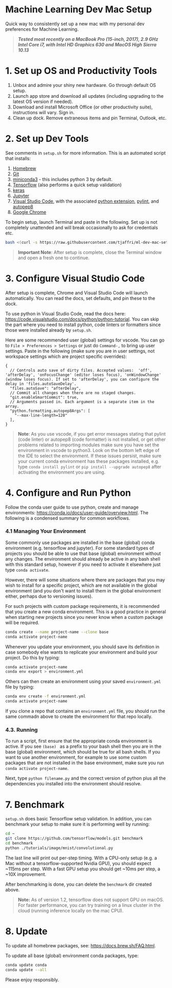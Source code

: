 # Machine Learning Dev Mac Setup
Quick way to consistently set up a new mac with my personal dev preferences for Machine Learning.

> **_Tested most recently on a MacBook Pro (15-inch, 2017), 2.9 GHz Intel Core i7, with Intel HD Graphics 630 and MacOS High Sierra 10.13_**

# 1. Set up OS and Productivity Tools
1. Unbox and admire your shiny new hardware. Go through default OS setup.
2. Launch app store and download all updates (including upgrading to the latest OS version if needed). 
3. Download and install Microsoft Office (or other productivity suite), instructions will vary. Sign in.
4. Clean up dock. Remove extraneous items and pin Terminal, Outlook, etc.

# 2. Set up Dev Tools
See comments in ``setup.sh`` for more information. This is an automated script that installs:

1. [Homebrew](https://brew.sh/)
2. [Git](https://git-scm.com/)
3. [miniconda3](https://conda.io/miniconda.html) - this includes python 3 by default.
4. [Tensorflow](https://www.tensorflow.org/) (also performs a quick setup validation)
5. [keras](https://keras.io/#installation)
6. [Jupyter](https://jupyter.org)
7. [Visual Studio Code](https://code.visualstudio.com/), with the associated [python extension](https://marketplace.visualstudio.com/items?itemName=ms-python.python), [pylint](https://www.pylint.org), and [autopep8](https://pypi.python.org/pypi/autopep8)
8. [Google Chrome](https://www.google.com/chrome/)

To begin setup, launch Terminal and paste in the following. Set up is not completely unattended and will break occasionally to ask for credentials etc.

```bash
bash <(curl -s https://raw.githubusercontent.com/tjaffri/ml-dev-mac-setup/master/setup.sh)
```

> **Important Note**: After setup is complete, close the Terminal window and open a fresh one to continue.

# 3. Configure Visual Studio Code
After setup is complete, Chrome and Visual Studio Code will launch automatically. You can read the docs, set defaults, and pin these to the dock.

To use python in Visual Studio Code, read the docs here: https://code.visualstudio.com/docs/python/python-tutorial. You can skip the part where you need to install python, code linters or formatters since those were installed already by ``setup.sh``.

Here are some recommended user (global) settings for vscode. You can go to ``File > Preferences > Settings`` or just do ``Command-,`` to bring up user settings. Paste in the following (make sure you are in user settings, not workspace settings which are project specific overrides):

```
{
  // Controls auto save of dirty files. Accepted values:  'off', 'afterDelay', 'onFocusChange' (editor loses focus), 'onWindowChange' (window loses focus). If set to 'afterDelay', you can configure the delay in 'files.autoSaveDelay'.
  "files.autoSave": "afterDelay",
  // Commit all changes when there are no staged changes.
  "git.enableSmartCommit": true,
  // Arguments passed in. Each argument is a separate item in the array.
  "python.formatting.autopep8Args": [
    "--max-line-length=120"
  ],
}
```

> **Note**: As you use vscode, if you get error messages stating that pylint (code linter) or autopep8 (code formatter) is not installed, or get other problems related to importing modules make sure you have set the environment in vscode to python3. Look on the bottom left edge of the IDE to select the environment. If these issues persist, make sure your current conda environment has these packages installed, e.g. type ``conda install pylint`` or ``pip install --upgrade autopep8`` after activating the environment you are using.

# 4. Configure and Run Python
Follow the conda user guide to use python, create and manage environments: https://conda.io/docs/user-guide/overview.html. The following is a condensed summary for common workflows.

### 4.1 Managing Your Environment
Some commonly use packages are installed in the base (global) conda environment (e.g. tensorflow and jupyter). For some standard types of projects you should be able to use that base (global) environment without any changes. The environment should already be active in any bash shell with this standard setup, however if you need to activate it elsewhere just type ``conda activate``.

However, there will some situations where there are packages that you may wish to install for a specific project, which are not available in the global environment (and you don't want to install them in the global environment either, perhaps due to versioning issues).

For such projects with custom package requirements, it is recommended that you create a new conda environment. This is a good practice in general when starting new projects since you never know when a custom package will be required.

```bash
conda create --name project-name --clone base
conda activate project-name
```

Whenever you update your environment, you should save its definition in case somebody else wants to replicate your environment and build your project. Do this by typing:

```bash
conda activate project-name
conda env export > environment.yml
```

Others can then create an environment using your saved ``environment.yml`` file by typing:

```bash
conda env create -f environment.yml
conda activate project-name
```

If you clone a repo that contains an ``environment.yml`` file, you should run the same commadn above to create the environment for that repo locally.

### 4.3. Running
To run a script, first ensure that the appropriate conda environment is active. If you see ``(base) `` as a prefix to your bash shell then you are in the base (global) environment, which should be true for all bash shells. If you want to use another environment, for example to use some custom packages that are not installed in the base environment, make sure you run ``conda activate project-name``.

Next, type ``python filename.py`` and the correct version of python plus all the dependencies you installed into the environment should resolve.

# 7. Benchmark
``setup.sh`` does basic Tensorflow setup validation. In addition, you can benchmark your setup to make sure it is performing well by running:

```bash
cd ~
git clone https://github.com/tensorflow/models.git benchmark
cd benchmark
python ./tutorials/image/mnist/convolutional.py
```

The last line will print out per-step timing. With a CPU-only setup (e.g. a Mac without a tensorflow-supported Nvidia GPU), you should expect ~115ms per step. With a fast GPU setup you should get ~10ms per step, a ~10X improvement.

After benchmarking is done, you can delete the ``benchmark`` dir created above.

> **Note:** As of version 1.2, tensorflow does not support GPU on macOS. For faster performance, you can try training on a linux cluster in the cloud (running inference locally on the mac CPU).

# 8. Update
To update all homebrew packages, see: https://docs.brew.sh/FAQ.html.

To update all base (global) environment conda packages, type:

```bash
conda update conda
conda update --all
```

Please enjoy responsibly.
